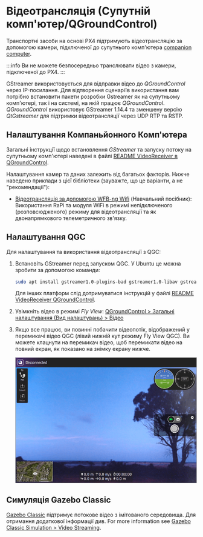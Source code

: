 # Відеотрансляція (Супутній комп'ютер/QGroundControl)

Транспортні засоби на основі PX4 підтримують відеотрансляцію за допомогою камери, підключеної до супутнього комп'ютера [companion computer](../companion_computer/README.md).

:::info
Ви не можете безпосередньо транслювати відео з камери, підключеної до PX4.
:::

GStreamer використовується для відправки відео до _QGroundControl_ через IP-посилання.
Для відтворення сценаріїв використання вам потрібно встановити пакети розробки Gstreamer як на супутньому комп'ютері, так і на системі, на якій працює _QGroundControl_.
_QGroundControl_ використовує GStreamer 1.14.4 та зменшену версію _QtGstreamer_ для підтримки відеотрансляції через UDP RTP та RSTP.

## Налаштування Компаньйонного Комп'ютера

Загальні інструкції щодо встановлення _GStreamer_ та запуску потоку на супутньому комп'ютері наведені в файлі [README VideoReceiver в QGroundControl](https://github.com/mavlink/qgroundcontrol/blob/master/src/VideoReceiver/README.md).

Налаштування камер та даних залежить від багатьох факторів.
Нижче наведено приклади з цієї бібліотеки (зауважте, що це варіанти, а не "рекомендації"):

- [Відеотрансляція за допомогою WFB-ng Wifi](../companion_computer/video_streaming_wfb_ng_wifi.md) (Навчальний посібник): Використання RaPi та модуля WiFi в режимі непідключеного (розповсюдженого) режиму для відеотрансляції та як двонапрямкового телеметричного зв'язку.

## Налаштування QGC

Для налаштування та використання відеотрансляції з QGC:

1. Встановіть GStreamer перед запуском QGC.
   У Ubuntu це можна зробити за допомогою команди:

   ```sh
   sudo apt install gstreamer1.0-plugins-bad gstreamer1.0-libav gstreamer1.0-gl -y
   ```

   Для інших платформ слід дотримуватися інструкцій у файлі [README VideoReceiver QGroundControl](https://github.com/mavlink/qgroundcontrol/blob/master/src/VideoReceiver/README.md).

2. Увімкніть відео в режимі _Fly View_: [QGroundControl > Загальні налаштування (Вид налаштувань) > Відео](https://docs.qgroundcontrol.com/master/en/SettingsView/General.html#video)

3. Якщо все працює, ви повинні побачити відеопотік, відображений у перемикачі відео QGC (лівий нижній кут режиму Fly View QGC).
   Ви можете клацнути на перемикач відео, щоб перемикати відео на повний екран, як показано на знімку екрану нижче.

   ![QGC displaying video stream](../../assets/videostreaming/qgc-screenshot.png)

## Симуляція Gazebo Classic

[Gazebo Classic](../sim_gazebo_classic/Readme.md) підтримує потокове відео з імітованого середовища.
Для отримання додаткової інформації див.
For more information see [Gazebo Classic Simulation > Video Streaming](../sim_gazebo_classic/index.md#video-streaming).
